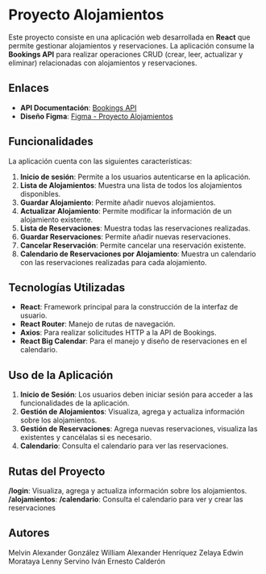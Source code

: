 # Proyecto Alojamientos

Este proyecto consiste en una aplicación web desarrollada en **React** que permite gestionar alojamientos y reservaciones. La aplicación consume la **Bookings API** para realizar operaciones CRUD (crear, leer, actualizar y eliminar) relacionadas con alojamientos y reservaciones.

## Enlaces

- **API Documentación**: [Bookings API](https://apibookingsaccomodations-production.up.railway.app/api/documentation)
- **Diseño Figma**: [Figma - Proyecto Alojamientos](https://www.figma.com/design/MGiNeCbEhEVvRI1iCPkKcV/Proyecto-Alojamientos?node-id=0-1&t=8fwZBaig6DDEBds5-1)

## Funcionalidades

La aplicación cuenta con las siguientes características:

1. **Inicio de sesión**: Permite a los usuarios autenticarse en la aplicación.
2. **Lista de Alojamientos**: Muestra una lista de todos los alojamientos disponibles.
3. **Guardar Alojamiento**: Permite añadir nuevos alojamientos.
4. **Actualizar Alojamiento**: Permite modificar la información de un alojamiento existente.
5. **Lista de Reservaciones**: Muestra todas las reservaciones realizadas.
6. **Guardar Reservaciones**: Permite añadir nuevas reservaciones.
7. **Cancelar Reservación**: Permite cancelar una reservación existente.
8. **Calendario de Reservaciones por Alojamiento**: Muestra un calendario con las reservaciones realizadas para cada alojamiento.

## Tecnologías Utilizadas

- **React**: Framework principal para la construcción de la interfaz de usuario.
- **React Router**: Manejo de rutas de navegación.
- **Axios**: Para realizar solicitudes HTTP a la API de Bookings.
- **React Big Calendar**: Para el manejo y diseño de reservaciones en el calendario.

## Uso de la Aplicación

1. **Inicio de Sesión**: Los usuarios deben iniciar sesión para acceder a las funcionalidades de la aplicación.
2. **Gestión de Alojamientos**: Visualiza, agrega y actualiza información sobre los alojamientos.
3. **Gestión de Reservaciones**: Agrega nuevas reservaciones, visualiza las existentes y cancélalas si es necesario.
4. **Calendario**: Consulta el calendario para ver las reservaciones.

## Rutas del Proyecto
**/login**: Visualiza, agrega y actualiza información sobre los alojamientos.
**/alojamientos**:
**/calendario**: Consulta el calendario para ver y crear las reservaciones

## Autores
Melvin Alexander González
William Alexander Henríquez Zelaya
Edwin Morataya
Lenny Servino
Iván Ernesto Calderón
